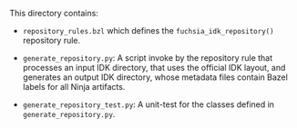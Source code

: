 This directory contains:

- `repository_rules.bzl` which defines the `fuchsia_idk_repository()`
  repository rule.

- `generate_repository.py`: A script invoke by the repository rule
  that processes an input IDK directory, that uses the official IDK
  layout, and generates an output IDK directory, whose metadata
  files contain Bazel labels for all Ninja artifacts.

- `generate_repository_test.py`: A unit-test for the classes
  defined in `generate_repository.py`.

